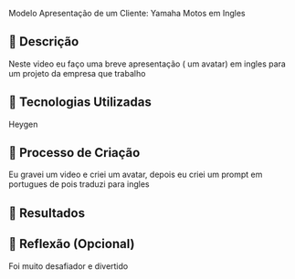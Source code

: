 Modelo
Apresentação de um Cliente: Yamaha Motos em Ingles

## 📒 Descrição
Neste video eu faço uma breve apresentação ( um avatar) em ingles para um projeto da empresa que trabalho

## 🤖 Tecnologias Utilizadas
Heygen

## 🧐 Processo de Criação
Eu gravei um video e criei um avatar, depois eu criei um prompt em portugues de pois traduzi para ingles 

## 🚀 Resultados


## 💭 Reflexão (Opcional)
Foi muito desafiador e divertido
